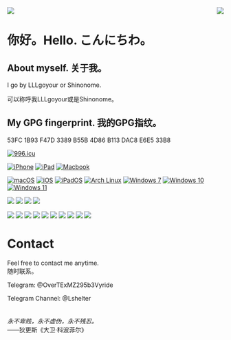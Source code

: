 <img align="middle" src="https://count.getloli.com/get/@LLLgoyour?theme=moebooru-h" />
<a href="https://github.com/LLLgoyour"><img align="right" src="https://github-readme-stats.vercel.app/api?username=LLLgoyour&show_icons=true&theme=radical"></a>

# 你好。Hello. こんにちわ。
## About myself. 关于我。
I go by LLLgoyour or Shinonome. <br>

可以称呼我LLLgoyour或是Shinonome。 <br>

## My GPG fingerprint. 我的GPG指纹。
53FC 1B93 F47D 3389 B55B  4D86 B113 DAC8 E6E5 33B8

[![996.icu](https://img.shields.io/badge/link-996.icu-red.svg)](https://996.icu)

[![iPhone](https://img.shields.io/badge/iPhone-XS-111111?style=flat-square&logo=apple&logoColor=233333)](https://www.apple.com/)
[![iPad](https://img.shields.io/badge/iPad-3rdPro%202020-191981?style=flat-square&logo=apple&logoColor=233333)](https://www.apple.com/)
[![Macbook](https://img.shields.io/badge/Macbook-M1-111111?style=flat-square&logo=apple&logoColor=233333)](https://www.apple.com/)

[![macOS](https://img.shields.io/badge/macOS-Macintosh-233333?style=flat-square&logo=apple&logoColor=ffffff)](https://apple.com/)
[![iOS](https://img.shields.io/badge/iOS-233333?style=flat-square&logo=apple&logoColor=ffffff)](https://apple.com/)
[![iPadOS](https://img.shields.io/badge/iPadOS-233333?style=flat-square&logo=apple&logoColor=ffffff)](https://apple.com/)
[![Arch Linux](https://img.shields.io/badge/Arch%20Linux-1793d0?style=flat-square&logo=arch-linux&logoColor=233333)](https://archlinux.org)
[![Windows 7](https://img.shields.io/badge/Windows%207-FFBA14?style=flat-square&logo=windows&logoColor=114514)](https://www.microsoft.com/en-us/windows/windows-7-end-of-life-support-information)
[![Windows 10](https://img.shields.io/badge/Windows%2010-81BB0D?style=flat-square&logo=windows&logoColor=114514)](https://www.microsoft.com/p/windows-10-home/d76qx4bznwk4)
[![Windows 11](https://img.shields.io/badge/Windows%2011-0BA5F0?style=flat-square&logo=windows&logoColor=114514)](https://www.microsoft.com/en-us/windows/windows-11)

[![](https://img.shields.io/badge/Editor-Visual%20Studio%20Code-blue?style=flat-square&logo=visual-studio-code&logoColor=35A3F2)](https://code.visualstudio.com/)
[![](https://img.shields.io/badge/IDE-IntelliJ%20IDEA-black?style=flat-square&logo=IntelliJ%20IDEA&logoColor=549DF0)](https://www.jetbrains.com/idea/)
[![](https://img.shields.io/badge/IDE-Android%20Studio-3CDC84?style=flat-square&logo=Android%20Studio&logoColor=4284F3)](https://developer.android.com/studio)
[![](https://img.shields.io/badge/Nova-C33BFE?style=flat-square&logo=Nova&logoColor=246DFF)](https://nova.app/)

[![](https://img.shields.io/badge/-Pascal-3065A6?style=flat-square)](https://www.freepascal.org/)
[![](https://img.shields.io/badge/-Java-red?style=flat-square&logo=java&logoColor=black)](https://www.oracle.com/java/)
[![](https://img.shields.io/badge/-PHP-informational?style=flat-square&logo=php&logoColor=white)](https://www.php.net/)
[![](https://img.shields.io/badge/-JavaScript-114514?style=flat-square&logo=javascript&logoColor=white)](https://www.ecma-international.org/)
[![](https://img.shields.io/badge/-Kotlin-7F52FF?style=flat-square&logo=kotlin&logoColor=black)](https://kotlinlang.org/)
[![](https://img.shields.io/badge/-Vue.js-4fc08d?style=flat-square&logo=vue.js&logoColor=ffffff)](https://vuejs.org/)
[![](https://img.shields.io/badge/-Go-04ABD7?style=flat-square&logo=go&logoColor=black)](https://golang.org/)
[![](https://img.shields.io/badge/-Dart-04589C?style=flat-square&logo=dart&logoColor=white)](https://dart.dev/)
[![](https://img.shields.io/badge/-Latex-008080?style=flat-square&logo=latex&logoColor=white)](https://www.latex-project.org/)
<img
  src="https://cr-skills-chart-widget.azurewebsites.net/api/api?username=LLLgoyour"
/>
# Contact
Feel free to contact me anytime. <br>
随时联系。<br>

Telegram: @OverTExMZ295b3Vyride <br>

Telegram Channel: @Lshelter
<br>
<br>
<br>
*永不卑贱，永不虚伪，永不残忍。*
<br>
——狄更斯《大卫·科波菲尔》



<!--
LLLgoyour, 2021/12
-->
